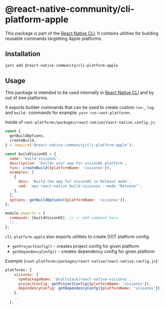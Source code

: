 # @react-native-community/cli-platform-apple

This package is part of the [React Native CLI](../../README.md). It contains utilities for building reusable commands targetting Apple platforms.

## Installation

```sh
yarn add @react-native-community/cli-platform-apple
```

## Usage

This package is intended to be used internally in [React Native CLI](../../README.md) and by out of tree platforms.

It exports builder commands that can be used to create custom `run-`, `log-` and `build-` commands for example: `yarn run-<oot-platform>`.

Inside of `<oot-platform>/packages/react-native/react-native.config.js`:

```js
const {
  getBuildOptions,
  createBuild,
} = require('@react-native-community/cli-platform-apple');

const buildVisionOS = {
  name: 'build-visionos',
  description: 'builds your app for visionOS platform',
  func: createBuild({platformName: 'visionos'}),
  examples: [
    {
      desc: 'Build the app for visionOS in Release mode',
      cmd: 'npx react-native build-visionos --mode "Release"',
    },
  ],
  options: getBuildOptions({platformName: 'visionos'}),
};

module.exports = {
  commands: [buildVisionOS], // <- Add command here
  //..
};
```

`cli-platform-apple` also exports utilities to create OOT platform config.

- `getProjectConfig()` - creates project config for given platform
- `getDependencyConfg()` - creates dependency config for given platform

Example (`<oot-platform>/packages/react-native/react-native.config.js`):

```js
platforms: {
    visionos: {
      npmPackageName: '@callstack/react-native-visionos',
      projectConfig: getProjectConfig({platformName: 'visionos'}),
      dependencyConfig: getDependencyConfg({platformName: 'visionos'}),
    },
    ..
  },
```
